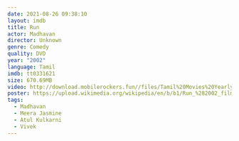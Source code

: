 ```yaml
---
date: 2021-08-26 09:38:10
layout: imdb
title: Run
actor: Madhavan
director: Unknown
genre: Comedy
quality: DVD
year: "2002"
language: Tamil
imdb: tt0331621
size: 670.69MB
video: http://download.mobilerockers.fun//files/Tamil%20Movies%20Yearly%20Collections/Tamil%202002%20Collections/Run%20(2002)/Run%20(2002)%20Full%20Movies/Run%20(2002)%20HDRip/Run%20(2002)%20HDRip%20Single%20Part.mp4
poster: https://upload.wikimedia.org/wikipedia/en/b/b1/Run_%282002_film%29_poster.jpg
tags:
  - Madhavan
  - Meera Jasmine
  - Atul Kulkarni
  - Vivek
---
```

